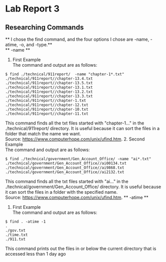 # Lab Report 3
## Researching Commands
** I chose the find command, and the four options I chose are -name, -atime, -o, and -type.** <br />
** -name ** <br />
1. First Example<br />
The command and output are as follows: <br />
```
$ find ./technical/911report/  -name "chapter-1*.txt"
./technical/911report//chapter-13.4.txt
./technical/911report//chapter-13.5.txt
./technical/911report//chapter-13.1.txt
./technical/911report//chapter-13.2.txt
./technical/911report//chapter-13.3.txt
./technical/911report//chapter-1.txt
./technical/911report//chapter-12.txt
./technical/911report//chapter-10.txt
./technical/911report//chapter-11.txt
```
This command finds all the txt files started with "chapter-1..." in the ./technical/911report/ directory. It is useful because it can sort the files in a folder that match the name we want. <br /> Source: https://www.computerhope.com/unix/ufind.htm.
2. Second Example<br />
The command and output are as follows: <br />
``` 
$ find ./technical/government/Gen_Account_Office/ -name "ai*.txt"
./technical/government/Gen_Account_Office//ai00134.txt
./technical/government/Gen_Account_Office//ai9868.txt
./technical/government/Gen_Account_Office//ai2132.txt
``` 
This command finds all the txt files started with "ai..." in the ./technical/government/Gen_Account_Office/ directory. It is useful because it can sort the files in a folder with the specified name. <br /> Source: https://www.computerhope.com/unix/ufind.htm.
** -atime ** <br />
1. First Example <br />
The command and output are as follows: <br />
```
$ find . -atime -1
.
./gov.txt
./time.txt
./911.txt
```
This command prints out the files in or below the current directory that is accessed less than 1 day ago



